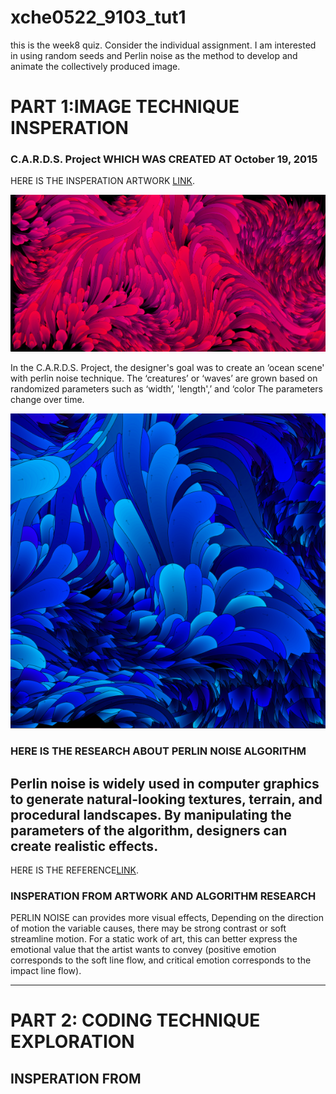 # xche0522_9103_tut1


this is the week8 quiz. Consider the individual assignment. I am interested in using random seeds and Perlin noise as the method to develop and animate the collectively produced image.

# PART 1:IMAGE TECHNIQUE INSPERATION

### C.A.R.D.S. Project WHICH WAS CREATED AT October 19, 2015

HERE IS THE INSPERATION ARTWORK [LINK](https://galactic.ink/journal/tag/canvas/).

![PERLIN NOISE ARTWORK IMAGE1](/perlin-noise1.png "perlin-noise_1")

In the C.A.R.D.S. Project, the designer's goal was to create an ‘ocean scene' with perlin noise technique. The ‘creatures’ or ‘waves’ are grown based on randomized parameters such as ‘width’, 'length',’ and ‘color The parameters change over time. 

![PERLIN NOISE ARTWORK IMAGE2](/perlin-noise2.png "perlin-noise_2")

### HERE IS THE RESEARCH ABOUT PERLIN NOISE ALGORITHM 
Perlin noise is widely used in computer graphics to generate natural-looking textures, terrain, and procedural landscapes. By manipulating the parameters of the algorithm, designers can create realistic effects. 
---
HERE IS THE REFERENCE[LINK](https://saturncloud.io/blog/what-is-perlin-noise-algorithm-a-guide-for-data-scientists/#:~:text=Perlin%20noise%2C%20developed%20by%20Ken,sequence%20of%20pseudo%2Drandom%20values.).

### INSPERATION FROM ARTWORK AND ALGORITHM RESEARCH
PERLIN NOISE can provides more visual effects, Depending on the direction of motion the variable causes, there may be strong contrast or soft streamline motion. For a static work of art, this can better express the emotional value that the artist wants to convey (positive emotion corresponds to the soft line flow, and critical emotion corresponds to the impact line flow).





---
# PART 2: CODING TECHNIQUE EXPLORATION

## INSPERATION FROM 